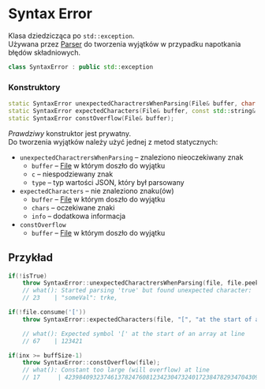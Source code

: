 # Syntax Error

Klasa dziedzicząca po `std::exception`.  
Używana przez [Parser](../Parser/Parser.md) do tworzenia wyjątków w przypadku napotkania błędów składniowych.

```cpp
class SyntaxError : public std::exception
```

### Konstruktory

```cpp
static SyntaxError unexpectedCharactrersWhenParsing(File& buffer, char c, const std::string& type);  
static SyntaxError expectedCharacters(File& buffer, const std::string& chars, const std::string& info);  
static SyntaxError constOverflow(File& buffer);
```

*Prawdziwy* konstruktor jest prywatny.  
Do tworzenia wyjątków należy użyć jednej z metod statycznych:

- `unexpectedCharactrersWhenParsing` – znaleziono nieoczekiwany znak
	- `buffer` – [File](../Parser/File.md) w którym doszło do wyjątku
	- `c` – niespodziewany znak 
	- `type` – typ wartości JSON, który był parsowany
- `expectedCharacters` – nie znaleziono znaku(ów)
	- `buffer` – [File](../Parser/File.md) w którym doszło do wyjątku
	- `chars` – oczekiwane znaki
	- `info` – dodatkowa informacja
- `constOverflow`
	- `buffer` – [File](../Parser/File.md) w którym doszło do wyjątku

## Przykład

```cpp
if(!isTrue)  
    throw SyntaxError::unexpectedCharactrersWhenParsing(file, file.peek(), "true");
	// what(): Started parsing 'true' but found unexpected character: 'k' at line
	// 23    | "someVal": trke,
```

```cpp
if(!file.consume('['))  
    throw SyntaxError::expectedCharacters(file, "[", "at the start of an Array");

	// what(): Expected symbol '[' at the start of an array at line
	// 67    | 123421
```

```cpp
if(inx >= buffSize-1)  
    throw SyntaxError::constOverflow(file);
    // what(): Constant too large (will overflow) at line
    // 17     | 42398409323746137824760812342304732401723847829347043092819,
```